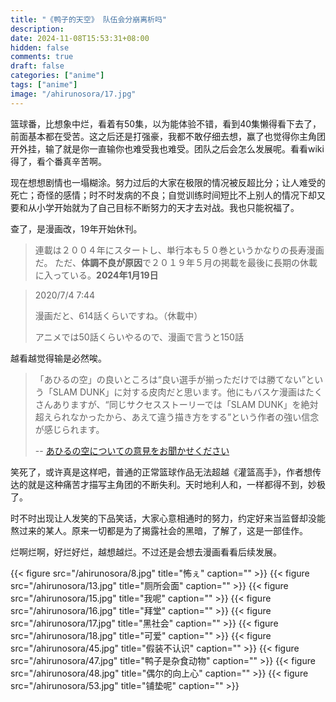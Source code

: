 ```yaml
---
title: "《鸭子的天空》 队伍会分崩离析吗"
description: 
date: 2024-11-08T15:53:31+08:00
hidden: false
comments: true
draft: false
categories: ["anime"]
tags: ["anime"]
image: "/ahirunosora/17.jpg"
---
```

篮球番，比想象中烂，看着有50集，以为能体验不错，看到40集懒得看下去了，前面基本都在受苦。这之后还是打强豪，我都不敢仔细去想，赢了也觉得你主角团开外挂，输了就是你一直输你也难受我也难受。团队之后会怎么发展呢。看看wiki得了，看个番真辛苦啊。

现在想想剧情也一塌糊涂。努力过后的大家在极限的情况被反超比分；让人难受的死亡；奇怪的感情；时不时发病的不良；自觉训练时间短比不上别人的情况下却又要和从小学开始就为了自己目标不断努力的天才去对战。我也只能祝福了。

查了，是漫画改，19年开始休刊。

> 連載は２００４年にスタートし、単行本も５０巻というかなりの長寿漫画だ。 ただ、**体調不良が原因**で２０１９年５月の掲載を最後に長期の休載に入っている。**2024年1月19日**

> 2020/7/4 7:44
>
> 漫画だと、614話くらいですね。（休載中）
>
> アニメでは50話くらいやるので、漫画で言うと150話

越看越觉得输是必然唉。

> 「あひるの空」の良いところは“良い選手が揃っただけでは勝てない”という「SLAM DUNK」に対する皮肉だと思います。他にもバスケ漫画はたくさんありますが、“同じサクセスストーリーでは「SLAM DUNK」を絶対超えられなかったから、あえて違う描き方をする”という作者の強い信念が感じられます。
>
> -- [あひるの空についての意見をお聞かせください](https://detail.chiebukuro.yahoo.co.jp/qa/question_detail/q1279803382)

笑死了，或许真是这样吧，普通的正常篮球作品无法超越《灌篮高手》，作者想传达的就是这种痛苦才描写主角团的不断失利。天时地利人和，一样都得不到，妙极了。

时不时出现让人发笑的下品笑话，大家心意相通时的努力，约定好来当监督却没能熬过来的某人。原来一切都是为了揭露社会的黑暗，了解了，这是一部佳作。

烂啊烂啊，好烂好烂，越想越烂。不过还是会想去漫画看看后续发展。

{{< figure src="/ahirunosora/8.jpg" title="怖ぇ" caption="" >}}
{{< figure src="/ahirunosora/13.jpg" title="厕所会面" caption="" >}}
{{< figure src="/ahirunosora/15.jpg" title="我呢" caption="" >}}
{{< figure src="/ahirunosora/16.jpg" title="拜堂" caption="" >}}
{{< figure src="/ahirunosora/17.jpg" title="黑社会" caption="" >}}
{{< figure src="/ahirunosora/18.jpg" title="可爱" caption="" >}}
{{< figure src="/ahirunosora/45.jpg" title="假装不认识" caption="" >}}
{{< figure src="/ahirunosora/47.jpg" title="鸭子是杂食动物" caption="" >}}
{{< figure src="/ahirunosora/48.jpg" title="偶尔的向上心" caption="" >}}
{{< figure src="/ahirunosora/53.jpg" title="铺垫呢" caption="" >}}
